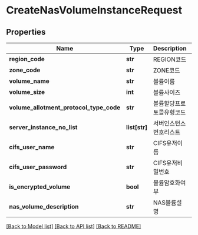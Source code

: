 # CreateNasVolumeInstanceRequest

## Properties
Name | Type | Description | Notes
------------ | ------------- | ------------- | -------------
**region_code** | **str** | REGION코드 | [optional] 
**zone_code** | **str** | ZONE코드 | [optional] 
**volume_name** | **str** | 볼륨이름 | [optional] 
**volume_size** | **int** | 볼륨사이즈 | 
**volume_allotment_protocol_type_code** | **str** | 볼륨할당프로토콜유형코드 | 
**server_instance_no_list** | **list[str]** | 서버인스턴스번호리스트 | [optional] 
**cifs_user_name** | **str** | CIFS유저이름 | [optional] 
**cifs_user_password** | **str** | CIFS유저비밀번호 | [optional] 
**is_encrypted_volume** | **bool** | 볼륨암호화여부 | [optional] 
**nas_volume_description** | **str** | NAS볼륨설명 | [optional] 

[[Back to Model list]](../README.md#documentation-for-models) [[Back to API list]](../README.md#documentation-for-api-endpoints) [[Back to README]](../README.md)


